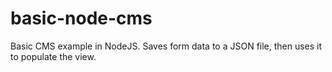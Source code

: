 # basic-node-cms
Basic CMS example in NodeJS. Saves form data to a JSON file, then uses it to populate the view.
